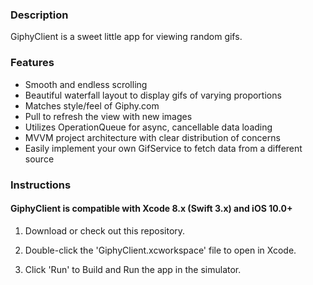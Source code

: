 ### Description

GiphyClient is a sweet little app for viewing random gifs.

### Features

- Smooth and endless scrolling
- Beautiful waterfall layout to display gifs of varying proportions
- Matches style/feel of Giphy.com
- Pull to refresh the view with new images
- Utilizes OperationQueue for async, cancellable data loading
- MVVM project architecture with clear distribution of concerns
- Easily implement your own GifService to fetch data from a different source

### Instructions

#### GiphyClient is compatible with Xcode 8.x (Swift 3.x) and iOS 10.0+

1. Download or check out this repository.

2. Double-click the 'GiphyClient.xcworkspace' file to open in Xcode.

3. Click 'Run' to Build and Run the app in the simulator.
